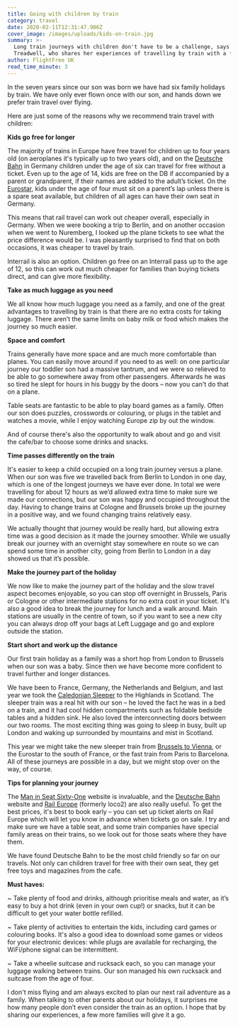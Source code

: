 ```yaml
---
title: Going with children by train
category: travel
date: 2020-02-11T12:31:47.906Z
cover_image: /images/uploads/kids-on-train.jpg
summary: >-
  Long train journeys with children don't have to be a challenge, says Susanne
  Treadwell, who shares her experiences of travelling by train with a family.
author: FlightFree UK
read_time_minute: 3
---
```

In the seven years since our son was born we have had six family holidays by train. We have only ever flown once with our son, and hands down we prefer train travel over flying.

Here are just some of the reasons why we recommend train travel with children:

**Kids go free for longer**

The majority of trains in Europe have free travel for children up to four years old (on aeroplanes it's typically up to two years old), and on the [Deutsche Bahn](https://www.bahn.de/en/view/index.shtml) in Germany children under the age of six can travel for free without a ticket. Even up to the age of 14, kids are free on the DB if accompanied by a parent or grandparent, if their names are added to the adult’s ticket. On the [Eurostar](https://www.eurostar.com/uk-en/), kids under the age of four must sit on a parent’s lap unless there is a spare seat available, but children of all ages can have their own seat in Germany.

This means that rail travel can work out cheaper overall, especially in Germany. When we were booking a trip to Berlin, and on another occasion when we went to Nuremberg, I looked up the plane tickets to see what the price difference would be. I was pleasantly surprised to find that on both occasions, it was cheaper to travel by train.

Interrail is also an option. Children go free on an Interrail pass up to the age of 12, so this can work out much cheaper for families than buying tickets direct, and can give more flexibility.

**Take as much luggage as you need**

We all know how much luggage you need as a family, and one of the great advantages to travelling by train is that there are no extra costs for taking luggage. There aren’t the same limits on baby milk or food which makes the journey so much easier.

**Space and comfort**

Trains generally have more space and are much more comfortable than planes. You can easily move around if you need to as well: on one particular journey our toddler son had a massive tantrum, and we were so relieved to be able to go somewhere away from other passengers. Afterwards he was so tired he slept for hours in his buggy by the doors – now you can't do that on a plane.

Table seats are fantastic to be able to play board games as a family. Often our son does puzzles, crosswords or colouring, or plugs in the tablet and watches a movie, while I enjoy watching Europe zip by out the window.

And of course there's also the opportunity to walk about and go and visit the cafe/bar to choose some drinks and snacks.

**Time passes differently on the train**

It's easier to keep a child occupied on a long train journey versus a plane. When our son was five we travelled back from Berlin to London in one day, which is one of the longest journeys we have ever done. In total we were travelling for about 12 hours as we’d allowed extra time to make sure we made our connections, but our son was happy and occupied throughout the day. Having to change trains at Cologne and Brussels broke up the journey in a positive way, and we found changing trains relatively easy.

We actually thought that journey would be really hard, but allowing extra time was a good decision as it made the journey smoother. While we usually break our journey with an overnight stay somewhere en route so we can spend some time in another city, going from Berlin to London in a day showed us that it’s possible.

**Make the journey part of the holiday**

We now like to make the journey part of the holiday and the slow travel aspect becomes enjoyable, so you can stop off overnight in Brussels, Paris or Cologne or other intermediate stations for no extra cost in your ticket. It's also a good idea to break the journey for lunch and a walk around. Main stations are usually in the centre of town, so if you want to see a new city you can always drop off your bags at Left Luggage and go and explore outside the station.

**Start short and work up the distance**

Our first train holiday as a family was a short hop from London to Brussels when our son was a baby. Since then we have become more confident to travel further and longer distances.

We have been to France, Germany, the Netherlands and Belgium, and last year we took the [Caledonian Sleeper](https://www.sleeper.scot) to the Highlands in Scotland. The sleeper train was a real hit with our son – he loved the fact he was in a bed on a train, and it had cool hidden compartments such as foldable bedside tables and a hidden sink. He also loved the interconnecting doors between our two rooms. The most exciting thing was going to sleep in busy, built up London and waking up surrounded by mountains and mist in Scotland.

This year we might take the new sleeper train from [Brussels to Vienna](https://www.nightjet.com/en), or the Eurostar to the south of France, or the fast train from Paris to Barcelona. All of these journeys are possible in a day, but we might stop over on the way, of course.

**Tips for planning your journey**

The [Man in Seat Sixty-One](www.seat61.com) website is invaluable, and the [Deutsche Bahn](https://www.bahn.de/en/view/index.shtml) website and [Rail Europe](https://raileurope.co.uk) (formerly loco2) are also really useful. To get the best prices, it's best to book early – you can set up ticket alerts on Rail Europe which will let you know in advance when tickets go on sale. I try and make sure we have a table seat, and some train companies have special family areas on their trains, so we look out for those seats where they have them.

We have found Deutsche Bahn to be the most child friendly so far on our travels. Not only can children travel for free with their own seat, they get free toys and magazines from the cafe.

**Must haves:**

~ Take plenty of food and drinks, although prioritise meals and water, as it’s easy to buy a hot drink (even in your own cup!) or snacks, but it can be difficult to get your water bottle refilled. 

~ Take plenty of activities to entertain the kids, including card games or colouring books. It's also a good idea to download some games or videos for your electronic devices: while plugs are available for recharging, the WiFi/phone signal can be intermittent. 

~ Take a wheelie suitcase and rucksack each, so you can manage your luggage walking between trains. Our son managed his own rucksack and suitcase from the age of four.

I don't miss flying and am always excited to plan our next rail adventure as a family. When talking to other parents about our holidays, it surprises me how many people don’t even consider the train as an option. I hope that by sharing our experiences, a few more families will give it a go.
